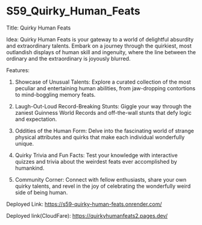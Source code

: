 # S59_Quirky_Human_Feats


Title: Quirky Human Feats

Idea:
Quirky Human Feats is your gateway to a world of delightful absurdity and extraordinary talents. Embark on a journey through the quirkiest, most outlandish displays of human skill and ingenuity, where the line between the ordinary and the extraordinary is joyously blurred.

Features:

1. Showcase of Unusual Talents: Explore a curated collection of the most peculiar and entertaining human abilities, from jaw-dropping contortions to mind-boggling memory feats.

2. Laugh-Out-Loud Record-Breaking Stunts: Giggle your way through the zaniest Guinness World Records and off-the-wall stunts that defy logic and expectation.

3. Oddities of the Human Form: Delve into the fascinating world of strange physical attributes and quirks that make each individual wonderfully unique.

4. Quirky Trivia and Fun Facts: Test your knowledge with interactive quizzes and trivia about the weirdest feats ever accomplished by humankind.

5. Community Corner: Connect with fellow enthusiasts, share your own quirky talents, and revel in the joy of celebrating the wonderfully weird side of being human.




Deployed Link:  https://s59-quirky-human-feats.onrender.com/

Deployed link(CloudFare): https://quirkyhumanfeats2.pages.dev/

 
